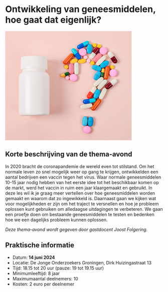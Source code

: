 # Ontwikkeling van geneesmiddelen, hoe gaat dat eigenlijk?

![geneesmiddelen](geneesmiddelen.jpg)

## Korte beschrijving van de thema-avond
In 2020 bracht de coronapandemie de wereld even tot stilstand. Om het normale leven zo snel mogelijk weer op gang te krijgen, ontwikkelden een aantal bedrijven een vaccin tegen het virus. Waar normale geneesmiddelen 10-15 jaar nodig hebben van het eerste idee tot het beschikbaar komen op de markt, werd het vaccin in ruim een jaar klaargemaakt en gebruikt. In deze les wil ik je graag meer vertellen over hoe geneesmiddelen worden gemaakt en waarom dat zo ingewikkeld is. Daarnaast gaan we kijken wat voor mogelijkheden er zijn om het traject te versnellen en hoe je probleem oplossen kunt gebruiken om alledaagse uitdagingen te verbeteren. We gaan een proefje doen om bestaande geneesmiddelen te testen en bedenken hoe we een dagelijks probleem kunnen oplossen.

*Deze thema-avond wordt gegeven door gastdocent Joost Folgering.*

## Praktische informatie
- Datum: **14 juni 2024**
- Locatie: De Jonge Onderzoekers Groningen, Dirk Huizingastraat 13
- Tijd: 18.15 tot 20 uur (pauze: 19 tot 19.15 uur)
- Minimumleeftijd: 8 jaar
- Maximumaantal deelnemers: 10
- Kosten: 2 euro per deelnemer
